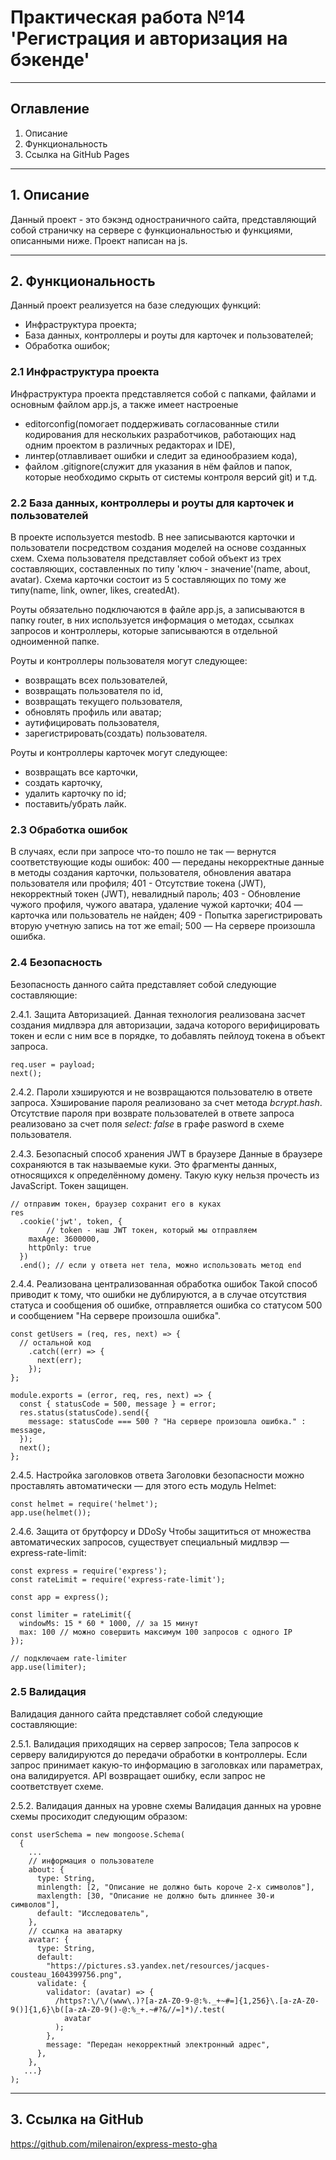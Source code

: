 # Практическая работа №14 'Регистрация и авторизация на бэкенде'

---

## Оглавление

1. Описание
2. Функциональность
3. Ссылка на GitHub Pages

---

## 1. Описание

Данный проект - это бэкэнд одностраничного сайта, представляющий собой страничку на сервере с функциональностью и функциями, описанными ниже. Проект написан на js.

---

## 2. Функциональность

Данный проект реализуется на базе следующих функций:

- Инфраструктура проекта;
- База данных, контроллеры и роуты для карточек и пользователей;
- Обработка ошибок;

### 2.1 Инфраструктура проекта

Инфраструктура проекта представляется собой с папками, файлами и основным файлом app.js, а также имеет настроеные

- editorconfig(помогает поддерживать согласованные стили кодирования для нескольких разработчиков, работающих над одним проектом в различных редакторах и IDE),
- линтер(отлавливает ошибки и следит за единообразием кода),
- файлом .gitignore(служит для указания в нём файлов и папок, которые необходимо скрыть от системы контроля версий git) и т.д.

### 2.2 База данных, контроллеры и роуты для карточек и пользователей

В проекте используется mestodb. В нее записываются карточки и пользователи посредством создания моделей на основе созданных схем. Схема пользователя представляет собой объект из трех составляющих, составленных по типу 'ключ - значение'(name, about, avatar). Схема карточки состоит из 5 составляющих по тому же типу(name, link, owner, likes, createdAt).

Роуты обязательно подключаются в файле app.js, а записываются в папку router, в них используется информация о методах, ссылках запросов и контроллеры, которые записываются в отдельной одноименной папке.

Роуты и контроллеры пользователя могут следующее:

- возвращать всех пользователей,
- возвращать пользователя по id,
- возвращать текущего пользователя,
- обновлять профиль или аватар;
- аутифицировать пользователя,
- зарегистрировать(создать) пользователя.

Роуты и контроллеры карточек могут следующее:

- возвращать все карточки,
- создать карточку,
- удалить карточку по id;
- поставить/убрать лайк.

### 2.3 Обработка ошибок

В случаях, если при запросе что-то пошло не так — вернутся соответствующие коды ошибок:
400 — переданы некорректные данные в методы создания карточки, пользователя, обновления аватара пользователя или профиля;
401 - Отсутствие токена (JWT), некорректный токен (JWT), невалидный пароль;
403 - Обновление чужого профиля, чужого аватара, удаление чужой карточки;
404 — карточка или пользователь не найден;
409 - Попытка зарегистрировать вторую учетную запись на тот же email;
500 — На сервере произошла ошибка.

### 2.4 Безопасность

Безопасность данного сайта представляет собой следующие составляющие:

2.4.1. Защита Авторизацией.
Данная технология реализована засчет создания мидлвэра для авторизации, задача которого верифицировать токен и если с ним все в порядке, то добавлять пейлоуд токена в объект запроса.

```
req.user = payload;
next();
```

2.4.2. Пароли хэшируются и не возвращаются пользователю в ответе запроса.
Хэширование пароля реализовано за счет метода _bcrypt.hash_. Отсутствие пароля при возврате пользователей в ответе запроса реализовано за счет поля _select: false_ в графе pasword в схеме пользователя.

2.4.3. Безопасный способ хранения JWT в браузере
Данные в браузере сохраняются в так называемые куки. Это фрагменты данных, относящихся к определённому домену.
Такую куку нельзя прочесть из JavaScript. Токен защищен.

```
// отправим токен, браузер сохранит его в куках
res
  .cookie('jwt', token, {
        // token - наш JWT токен, который мы отправляем
    maxAge: 3600000,
    httpOnly: true
  })
  .end(); // если у ответа нет тела, можно использовать метод end
```

2.4.4. Реализована централизованная обработка ошибок
Такой способ приводит к тому, что ошибки не дублируются, а в случае отсутствия статуса и сообщения об ошибке, отправляется ошибка со статусом 500 и сообщением "На сервере произошла ошибка".

```
const getUsers = (req, res, next) => {
  // остальной код
    .catch((err) => {
      next(err);
    });
};

module.exports = (error, req, res, next) => {
  const { statusCode = 500, message } = error;
  res.status(statusCode).send({
    message: statusCode === 500 ? "На сервере произошла ошибка." : message,
  });
  next();
};

```

2.4.5. Настройка заголовков ответа
Заголовки безопасности можно проставлять автоматически — для этого есть модуль Helmet:

```
const helmet = require('helmet');
app.use(helmet());
```

2.4.6. Защита от брутфорсу и DDоSу
Чтобы защититься от множества автоматических запросов, существует специальный мидлвэр — express-rate-limit:

```
const express = require('express');
const rateLimit = require('express-rate-limit');

const app = express();

const limiter = rateLimit({
  windowMs: 15 * 60 * 1000, // за 15 минут
  max: 100 // можно совершить максимум 100 запросов с одного IP
});

// подключаем rate-limiter
app.use(limiter);
```

### 2.5 Валидация

Валидация данного сайта представляет собой следующие составляющие:

2.5.1. Валидация приходящих на сервер запросов;
Тела запросов к серверу валидируются до передачи обработки в контроллеры. Если запрос принимает какую-то информацию в заголовках или параметрах, она валидируется.
API возвращает ошибку, если запрос не соответствует схеме.

2.5.2. Валидация данных на уровне схемы
Валидация данных на уровне схемы просиходит следующим образом:

```
const userSchema = new mongoose.Schema(
  {
    ...
    // информация о пользователе
    about: {
      type: String,
      minlength: [2, "Описание не должно быть короче 2-х символов"],
      maxlength: [30, "Описание не должно быть длиннее 30-и символов"],
      default: "Исследователь",
    },
    // ссылка на аватарку
    avatar: {
      type: String,
      default:
        "https://pictures.s3.yandex.net/resources/jacques-cousteau_1604399756.png",
      validate: {
        validator: (avatar) => {
          /https?:\/\/(www\.)?[a-zA-Z0-9-@:%._+~#=]{1,256}\.[a-zA-Z0-9()]{1,6}\b([a-zA-Z0-9()-@:%_+.~#?&//=]*)/.test(
            avatar
          );
        },
        message: "Передан некорректный электронный адрес",
      },
    },
   ...}
);
```

---

## 3. Ссылка на GitHub

https://github.com/milenairon/express-mesto-gha
